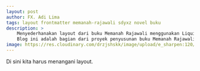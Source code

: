 ```yaml
---
layout: post
author: FX. Adi Lima
tags: layout frontmatter memanah-rajawali sdyxz novel buku
description: > 
    Menyederhanakan layout dari buku Memanah Rajawali menggunakan Liquid dan Jekyll.
    Blog ini adalah bagian dari proyek penyusunan buku Memanah Rajawali.
image: https://res.cloudinary.com/drzjshskk/image/upload/e_sharpen:120/v1676716319/sdyxz/originals/loch-00_x3cshn.jpg
---
```


Di sini kita harus menangani layout.

